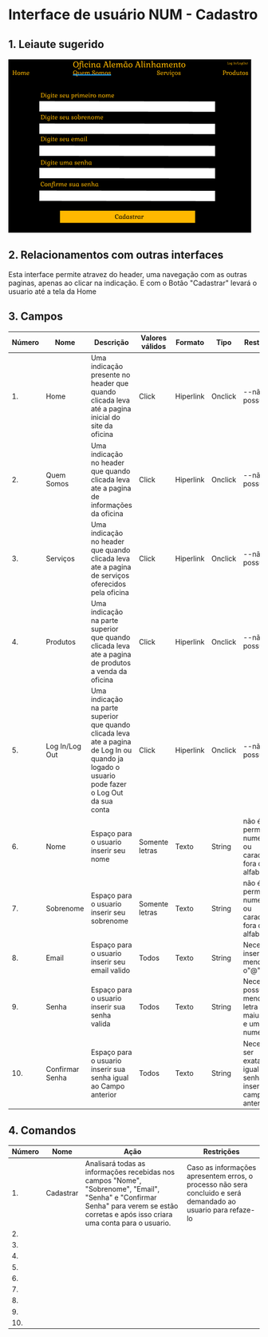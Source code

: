 # Interface de usuário NUM - Cadastro

## 1. Leiaute sugerido

![Cadastro](leiaute/Cadastro.png)

## 2. Relacionamentos com outras interfaces

Esta interface permite atravez do header, uma navegação com as outras paginas, apenas ao clicar na indicação. E com o Botão "Cadastrar" levará o usuario até a tela da Home

## 3. Campos

| **Número** | **Nome** | **Descrição** | **Valores válidos** | **Formato** | **Tipo** | **Restrições** |
| --- | --- | --- | --- | --- | --- | --- |
|1. | Home | Uma indicação presente no header que quando clicada leva até a pagina inicial do site da oficina | Click | Hiperlink | Onclick | --não possui-- |
|2. | Quem Somos | Uma indicação no header que quando clicada leva ate a pagina de informações da oficina | Click | Hiperlink | Onclick | --não possui-- |
|3. | Serviços | Uma indicação no header que quando clicada leva ate a pagina de serviços oferecidos pela oficina | Click | Hiperlink | Onclick | --não possui-- |
|4. | Produtos | Uma indicação na parte superior que quando clicada leva ate a pagina de produtos a venda da oficina | Click | Hiperlink | Onclick | --não possui-- |
|5. | Log In/Log Out | Uma indicação na parte superior que quando clicada leva ate a pagina de Log In ou quando ja logado o usuario pode fazer o Log Out da sua conta | Click | Hiperlink | Onclick | --não possui-- |
|6. | Nome | Espaço para o usuario inserir seu nome | Somente letras | Texto | String | não é permitido numeros ou caracteres fora do alfabeto |
|7. | Sobrenome | Espaço para o usuario inserir seu sobrenome | Somente letras | Texto | String | não é permitido numeros ou caracteres fora do alfabeto |
|8. | Email | Espaço para o usuario inserir seu email valido | Todos | Texto | String | Necessario inserir ao menos o"@" |
|9. | Senha | Espaço para o usuario inserir sua senha valida | Todos | Texto | String | Necessario possuir ao menos uma letra maiuscula e um numero |
|10. | Confirmar Senha | Espaço para o usuario inserir sua senha igual ao Campo anterior | Todos | Texto | String | Necessario ser exatamente igual a senha inserida no campo anterior |

## 4. Comandos

| **Número** | **Nome** | **Ação** | **Restrições** |
| --- | --- | --- | --- |
|1. | Cadastrar | Analisará todas as informações recebidas nos campos "Nome", "Sobrenome", "Email", "Senha" e "Confirmar Senha" para verem se estão corretas e após isso criara uma conta para o usuario.|  Caso as informações apresentem erros, o processo não sera concluido e será demandado ao usuario para refaze-lo  |
|2. | | | |
|3. | | | |
|4. | | | |
|5. | | | |
|6. | | | |
|7. | | | |
|8. | | | |
|9. | | | |
|10. | | | |

